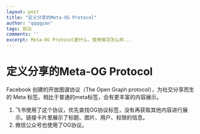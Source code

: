 ```yaml
---
layout: post
title: "定义分享的Meta-OG Protocol"
author: "qqqqyan"
tags: 前沿
comments: ''
excerpt: Meta-OG Protocol是什么，使用情况怎么样...
---
```


# 定义分享的Meta-OG Protocol

Facebook 创建的开放图谱协议（The Open Graph protocol），为社交分享而生的 Meta 标签。相比于普通的meta标签，会有更丰富的内容展示。

1. 飞书使用了这个协议，优先查找OG协议标签，没有再获取其他内容进行展示。链接卡片里展示了标题、图片、用户、权限的信息。
2. 微信公众号也使用了OG协议。